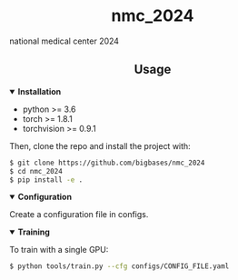 # <div align="center">nmc_2024</div>
national medical center 2024

## <div align="center">Usage</div>
<details open>
  <summary><strong>Installation</strong></summary>

* python >= 3.6
* torch >= 1.8.1
* torchvision >= 0.9.1

Then, clone the repo and install the project with:

```bash
$ git clone https://github.com/bigbases/nmc_2024
$ cd nmc_2024
$ pip install -e .
```
</details>

<details open>
  <summary><strong>Configuration</strong></summary>

Create a configuration file in configs.

</details>

<details open>
  <summary><strong>Training</strong></summary>

To train with a single GPU:

```bash
$ python tools/train.py --cfg configs/CONFIG_FILE.yaml
```
</details>